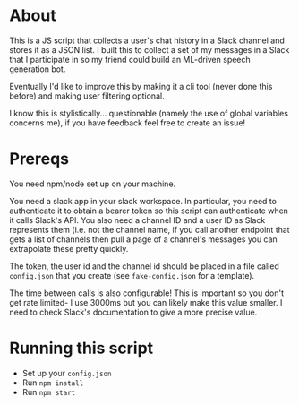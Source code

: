 # About

This is a JS script that collects a user's chat history in a Slack channel and stores it as a JSON list. I built this to collect a set of my messages in a Slack that I participate in so my friend could build an ML-driven speech generation bot. 

Eventually I'd like to improve this by making it a cli tool (never done this before) and making user filtering optional.

I know this is stylistically... questionable (namely the use of global variables concerns me), if you have feedback feel free to create an issue!

# Prereqs

You need npm/node set up on your machine.

You need a slack app in your slack workspace. In particular, you need to authenticate it to obtain a bearer token so this script can authenticate when it calls Slack's API. You also need a channel ID and a user ID as Slack represents them (i.e. not the channel name, if you call another endpoint that gets a list of channels then pull a page of a channel's messages you can extrapolate these pretty quickly.

The token, the user id and the channel id should be placed in a file called `config.json` that you create (see `fake-config.json` for a template).

The time between calls is also configurable! This is important so you don't get rate limited- I use 3000ms but you can likely make this value smaller. I need to check Slack's documentation to give a more precise value.

# Running this script

* Set up your `config.json`
* Run `npm install`
* Run `npm start`